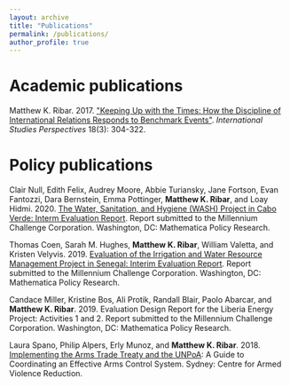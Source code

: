 ```yaml
---
layout: archive
title: "Publications"
permalink: /publications/
author_profile: true
---
```




# Academic publications

Matthew K. Ribar. 2017. ["Keeping Up with the Times: How the Discipline of International Relations Responds to Benchmark Events"](http://dx.doi.org/10.1093/isp/ekw005). *International Studies Perspectives* 18(3): 304-322. 

# Policy publications

Clair Null, Edith Felix, Audrey Moore, Abbie Turiansky, Jane Fortson, Evan Fantozzi, Dara Bernstein, Emma Pottinger, **Matthew K. Ribar**, and Loay Hidmi. 2020. [The Water, Sanitation, and Hygiene (WASH) Project in Cabo Verde: Interm Evaluation Report](https://doi.org/10.3886/s8gw-4c86). Report submitted to the Millennium Challenge Corporation. Washington, DC: Mathematica Policy Research. 

Thomas Coen, Sarah M. Hughes, **Matthew K. Ribar**, William Valetta, and Kristen Velyvis. 2019. [Evaluation of the Irrigation and Water Resource Management Project in Senegal: Interim Evaluation Report](https://doi.org/10.3886/egx2-f084). Report submitted to the Millennium Challenge Corporation. Washington, DC: Mathematica Policy Research. 

Candace Miller, Kristine Bos, Ali Protik, Randall Blair, Paolo Abarcar, and **Matthew K. Ribar**. 2019. Evaluation Design Report for the Liberia Energy Project: Activities 1 and 2. Report submitted to the Millennium Challenge Corporation. Washington, DC: Mathematica Policy Research.  

Laura Spano, Philip Alpers, Erly Munoz, and **Matthew K. Ribar**. 2018. [Implementing the Arms Trade Treaty and the UNPoA](https://dog.org/10.6084/M9.FIGSHARE.5441200): A Guide to Coordinating an Effective Arms Control System. Sydney: Centre for Armed Violence Reduction. 

